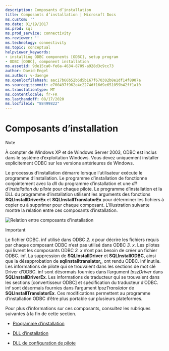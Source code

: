 ```yaml
---
description: Composants d’installation
title: Composants d’installation | Microsoft Docs
ms.custom: ''
ms.date: 01/19/2017
ms.prod: sql
ms.prod_service: connectivity
ms.reviewer: ''
ms.technology: connectivity
ms.topic: conceptual
helpviewer_keywords:
- installing ODBC components [ODBC], setup program
- ODBC [ODBC], component installation
ms.assetid: 9de15ca0-fe6a-4634-8709-a928d3c9cc73
author: David-Engel
ms.author: v-daenge
ms.openlocfilehash: aac17b66b52b6d5b167f670302b8e1df14f8907a
ms.sourcegitcommit: e700497f962e4c2274df16d9e651059b42ff1a10
ms.translationtype: MT
ms.contentlocale: fr-FR
ms.lasthandoff: 08/17/2020
ms.locfileid: "88499822"
---
```

# <a name="installation-components"></a>Composants d’installation
> [!NOTE]  
>  À compter de Windows XP et de Windows Server 2003, ODBC est inclus dans le système d’exploitation Windows. Vous devez uniquement installer explicitement ODBC sur les versions antérieures de Windows.  
  
 Le processus d’installation démarre lorsque l’utilisateur exécute le programme d’installation. Le programme d’installation de fonctionne conjointement avec la *dll* du programme d’installation et une *dll d’installation du pilote* pour chaque pilote. Le programme d’installation et la DLL du programme d’installation utilisent les arguments des fonctions **SQLInstallDriverEx** et **SQLInstallTranslatorEx** pour déterminer les fichiers à copier ou à supprimer pour chaque composant. L’illustration suivante montre la relation entre ces composants d’installation.  
  
 ![Relation entre composants d'installation](../../../odbc/reference/install/media/pr29.gif "pr29")  
  
> [!IMPORTANT]
>  Le fichier ODBC. inf utilisé dans ODBC *2. x* pour décrire les fichiers requis par chaque composant ODBC n’est pas utilisé dans ODBC *3. x*. Les pilotes qui livrent les composants ODBC *3. x* n’ont pas besoin de créer un fichier ODBC. inf. La suppression de **SQLInstallDriver** et **SQLInstallODBC**, ainsi que la désapprobation de **sqlinstalltranslator,**, ont rendu ODBC. inf inutile. Les informations de pilote qui se trouvaient dans les sections de mot clé Driver d’ODBC. inf sont désormais fournies dans l’argument *lpszDriver* dans **SQLInstallDriverEx**. Les informations de traducteur qui se trouvaient dans les sections [convertisseur ODBC] et spécification du traducteur d’ODBC. inf sont désormais fournies dans l’argument *lpszTranslator* de **SQLInstallTranslatorEx**. Ces modifications permettent au programme d’installation ODBC d’être plus portable sur plusieurs plateformes.  
  
 Pour plus d’informations sur ces composants, consultez les rubriques suivantes à la fin de cette section.  
  
-   [Programme d’installation](../../../odbc/reference/install/setup-program.md)  
  
-   [DLL d’installation](../../../odbc/reference/install/installer-dll.md)  
  
-   [DLL de configuration de pilote](../../../odbc/reference/install/driver-setup-dll.md)

